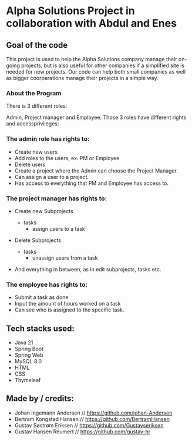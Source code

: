 # Alpha Solutions Project in collaboration with Abdul and Enes

## Goal of the code
This project is used to help the Alpha Solutions company manage their on-going projects, but is also useful for other companies if a simplified site is needed for new projects. Our code can help both small companies as well as bigger coorparations manage their projects in a simple way.

### About the Program
There is 3 different roles:

Admin, Project manager and Employee. Those 3 roles have different rights and accessprivileges:

### The admin role has rights to:
- Create new users
- Add roles to the users, ex. PM or Employee
- Delete users
- Create a project where the Admin can choose the Project Manager.
- Can assign a user to a project.
- Has access to everything that PM and Employee has access to.

### The project manager has rights to:
- Create new Subprojects
  - tasks
    - assign users to a task
- Delete Subprojects
  - tasks
    - unassign users from a task
   
- And everything in between, as in edit subprojects, tasks etc.  

### The employee has rights to:
- Submit a task as done
- Input the amount of hours worked on a task
- Can see who is assigned to the specific task.

## Tech stacks used:
- Java 21
- Spring Boot
- Spring Web
- MySQL 8.0
- HTML
- CSS
- Thymeleaf


## Made by / credits:

- Johan Ingemann Andersen // https://github.com/johan-Andersen
- Bertram Kongstad Hansen // https://github.com/BertramHansen
- Gustav Søstrøm Eriksen // https://github.com/Gustavseriksen
- Gustav Hansen Reumert // https://github.com/gustav-hr
